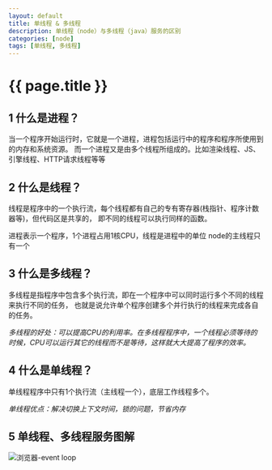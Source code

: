 ```yaml
---
layout: default
title: 单线程 & 多线程
description: 单线程（node）与多线程（java）服务的区别
categories: [node]
tags: [单线程, 多线程]
---
```

# {{ page.title }}

## 1 什么是进程？
当一个程序开始运行时，它就是一个进程，进程包括运行中的程序和程序所使用到的内存和系统资源。
而一个进程又是由多个线程所组成的。比如渲染线程、JS、引擎线程、HTTP请求线程等等

## 2 什么是线程？
线程是程序中的一个执行流，每个线程都有自己的专有寄存器(栈指针、程序计数器等)，但代码区是共享的，
即不同的线程可以执行同样的函数。

进程表示一个程序，1个进程占用1核CPU，线程是进程中的单位  node的主线程只有一个

## 3 什么是多线程？
多线程是指程序中包含多个执行流，即在一个程序中可以同时运行多个不同的线程来执行不同的任务，
也就是说允许单个程序创建多个并行执行的线程来完成各自的任务。

*多线程的好处：可以提高CPU的利用率。在多线程程序中，一个线程必须等待的时候，CPU可以运行其它的线程而不是等待，这样就大大提高了程序的效率。*

## 4 什么是单线程？
单线程程序中只有1个执行流（主线程一个），底层工作线程多个。

*单线程优点：解决切换上下文时间，锁的问题，节省内存*

## 5 单线程、多线程服务图解

![浏览器-event loop](/images/多线程——单线程服务.png)